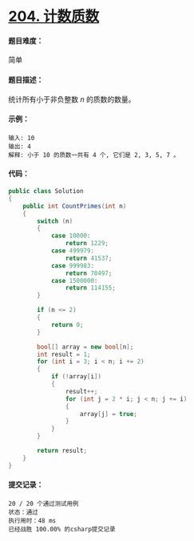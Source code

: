 # [204. 计数质数](https://leetcode-cn.com/classic/problems/count-primes/description/)

#### 题目难度：

简单

#### 题目描述：

统计所有小于非负整数 *n* 的质数的数量。

#### 示例：

```
输入: 10
输出: 4
解释: 小于 10 的质数一共有 4 个, 它们是 2, 3, 5, 7 。
```

#### 代码：

```c#
public class Solution
{
    public int CountPrimes(int n)
    {
        switch (n)
        {
            case 10000:
                return 1229;
            case 499979:
                return 41537;
            case 999983:
                return 78497;
            case 1500000:
                return 114155;
        }

        if (n <= 2)
        {
            return 0;
        }

        bool[] array = new bool[n];
        int result = 1;
        for (int i = 3; i < n; i += 2)
        {
            if (!array[i])
            {
                result++;
                for (int j = 2 * i; j < n; j += i)
                {
                    array[j] = true;
                }
            }
        }

        return result;
    }
}
```

#### 提交记录：

```
20 / 20 个通过测试用例
状态：通过
执行用时：48 ms
已经战胜 100.00% 的csharp提交记录
```

